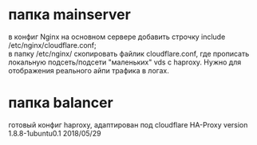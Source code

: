 # папка mainserver    
в конфиг Nginx на основном сервере добавить строчку  include /etc/nginx/cloudflare.conf;    
в папку /etc/nginx/ скопировать файлик cloudflare.conf, где прописать локальную подсеть/подсети "маленьких" vds с haproxy. Нужно для отображения реального айпи трафика в логах.
# папка balancer    
готовый конфиг haproxy, адаптирован под cloudflare
HA-Proxy version 1.8.8-1ubuntu0.1 2018/05/29
